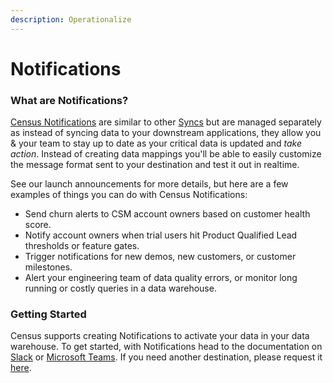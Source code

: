 ```yaml
---
description: Operationalize
---
```


# Notifications

### What are Notifications?

[Census Notifications](https://app.getcensus.com/notifications) are similar to other [Syncs](./) but are managed separately as instead of syncing data to your downstream applications, they allow you & your team to stay up to date as your critical data is updated and _take action_. Instead of creating data mappings you'll be able to easily customize the message format sent to your destination and test it out in realtime.

See our launch announcements for more details, but here are a few examples of things you can do with Census Notifications:

* Send churn alerts to CSM account owners based on customer health score.
* Notify account owners when trial users hit Product Qualified Lead thresholds or feature gates.
* Trigger notifications for new demos, new customers, or customer milestones.
* Alert your engineering team of data quality errors, or monitor long running or costly queries in a data warehouse.

### Getting Started

Census supports creating Notifications to activate your data in your data warehouse. To get started, with Notifications head to the documentation on [Slack](../../destinations/slack.md) or [Microsoft Teams](../../destinations/microsoft-teams.md). If you need another destination, please request it [here](https://www.getcensus.com/request-an-integration).

